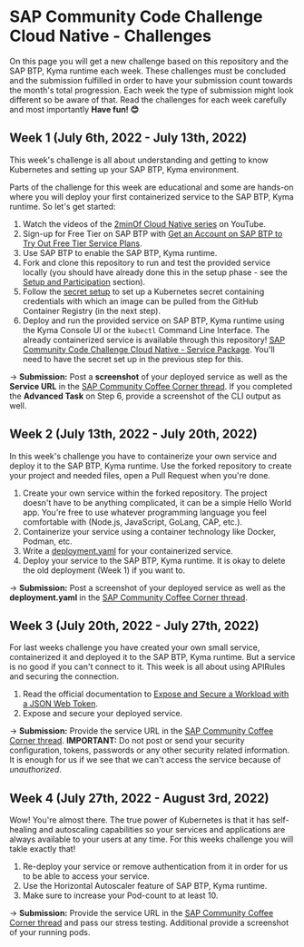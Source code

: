 # SAP Community Code Challenge Cloud Native - Challenges

On this page you will get a new challenge based on this repository and the SAP BTP, Kyma runtime each week. These challenges must be concluded and the submission fulfilled in order to have your submission count towards the month's total progression. Each week the type of submission might look different so be aware of that. Read the challenges for each week carefully and most importantly **Have fun! 😊**

## Week 1 (July 6th, 2022  - July 13th, 2022)

This week's challenge is all about understanding and getting to know Kubernetes and setting up your SAP BTP, Kyma environment.

Parts of the challenge for this week are educational and some are hands-on where you will deploy your first containerized service to the SAP BTP, Kyma runtime. So let's get started:

1. Watch the videos of the [2minOf Cloud Native series](https://youtube.com/playlist?list=PL6RpkC85SLQCwaJ54TAAHMvSl5wpVPrai) on YouTube.
1. Sign-up for Free Tier on SAP BTP with [Get an Account on SAP BTP to Try Out Free Tier Service Plans](https://developers.sap.com/tutorials/btp-free-tier-account.html).
1. Use SAP BTP to enable the SAP BTP, Kyma runtime.
1. Fork and clone this repository to run and test the provided service locally (you should have already done this in the setup phase - see the [Setup and Participation](README.md#setup-and-participation) section).
1. Follow the [secret setup](/Create_K8S_Secret.md) to set up a Kubernetes secret containing credentials with which an image can be pulled from the GitHub Container Registry (in the next step).
1. Deploy and run the provided service on SAP BTP, Kyma runtime using the Kyma Console UI or the `kubectl` Command Line Interface. The already containerized service is available through this repository! [SAP Community Code Challenge Cloud Native - Service Package](https://github.com/SAP-samples/sap-community-code-challenge-cloud-native/pkgs/container/sap-community-code-challenge-cloud-native). You'll need to have the secret set up in the previous step for this.

&#8594; **Submission:** Post a **screenshot** of your deployed service as well as the **Service URL** in the [SAP Community Coffee Corner thread](https://groups.community.sap.com/t5/coffee-corner/). If you completed the **Advanced Task** on Step 6, provide a screenshot of the CLI output as well.

## Week 2 (July 13th, 2022 - July 20th, 2022)

In this week's challenge you have to containerize your own service and deploy it to the SAP BTP, Kyma runtime. Use the forked repository to create your project and needed files, open a Pull Request when you're done.

1. Create your own service within the forked repository. The project doesn't have to be anything complicated, it can be a simple Hello World app. You're free to use whatever programming language you feel comfortable with (Node.js, JavaScript, GoLang, CAP, etc.).
1. Containerize your service using a container technology like Docker, Podman, etc.
1. Write a [deployment.yaml](https://kubernetes.io/docs/concepts/workloads/controllers/deployment/) for your containerized service.
1. Deploy your service to the SAP BTP, Kyma runtime. It is okay to delete the old deployment (Week 1) if you want to.

&#8594; **Submission:** Post a screenshot of your deployed service as well as the **deployment.yaml** in the [SAP Community Coffee Corner thread](https://groups.community.sap.com/t5/coffee-corner/).

## Week 3 (July 20th, 2022 - July 27th, 2022)
For last weeks challenge you have created your own small service, containerized it and deployed it to the SAP BTP, Kyma runtime. But a service is no good if you can't connect to it. This week is all about using APIRules and securing the connection.

1. Read the official documentation to [Expose and Secure a Workload with a JSON Web Token](https://help.sap.com/docs/BTP/65de2977205c403bbc107264b8eccf4b/44bb2d3596554bf4b94ea344e40937dd.html?q=api%20rules).
1. Expose and secure your deployed service.

&#8594; **Submission:** Provide the service URL in the [SAP Community Coffee Corner thread](https://groups.community.sap.com/t5/coffee-corner/). **IMPORTANT:** Do not post or send your security configuration, tokens, passwords or any other security related information. It is enough for us if we see that we can't access the service because of *unauthorized*.

## Week 4 (July 27th, 2022 - August 3rd, 2022)
Wow! You're almost there. The true power of Kubernetes is that it has self-healing and autoscaling capabilities so your services and applications are always available to your users at any time. For this weeks challenge you will takle exactly that!

1. Re-deploy your service or remove authentication from it in order for us to be able to access your service.
1. Use the Horizontal Autoscaler feature of SAP BTP, Kyma runtime.
1. Make sure to increase your Pod-count to at least 10.

&#8594; **Submission:** Provide the service URL in the [SAP Community Coffee Corner thread](https://groups.community.sap.com/t5/coffee-corner/) and pass our stress testing. Additional provide a screenshot of your running pods.
